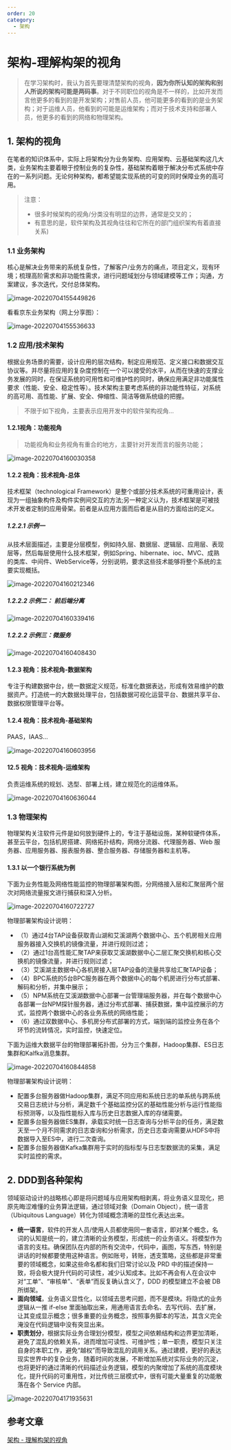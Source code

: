 ```yaml
---
order: 20
category:
  - 架构
---
```


# 架构-理解构架的视角

> 在学习架构时，我认为首先要理清楚架构的视角，**因为你所认知的架构和别人所说的架构可能是两码事**。对于不同职位的视角是不一样的，比如开发而言他更多的看到的是开发架构；对售前人员，他可能更多的看到的是业务架构；对于运维人员，他看到的可能是运维架构；而对于技术支持和部署人员，他更多的看到的网络和物理架构。

## 1. 架构的视角

在笔者的知识体系中，实际上将架构分为业务架构、应用架构、云基础架构这几大类，业务架构主要着眼于控制业务的复杂性，基础架构着眼于解决分布式系统中存在的一系列问题。无论何种架构，都希望能实现系统的可变的同时保障业务的高可用。

> 注意：
>
> - 很多时候架构的视角/分类没有明显的边界，通常是交叉的；
> - 有意思的是，软件架构及其视角往往和它所在的部门组织架构有着直接关系)

### 1.1 业务架构

核心是解决业务带来的系统复杂性，了解客户/业务方的痛点，项目定义，现有环境；梳理高阶需求和非功能性需求，进行问题域划分与领域建模等工作；沟通，方案建议，多次迭代，交付总体架构。

![image-20220704155449826](https://abelsun-1256449468.cos.ap-beijing.myqcloud.com/image/image-20220704155449826.png)

看看京东业务架构（网上分享图）：

![image-20220704155536633](https://abelsun-1256449468.cos.ap-beijing.myqcloud.com/image/image-20220704155536633.png)

### 1.2 应用/技术架构

根据业务场景的需要，设计应用的层次结构，制定应用规范、定义接口和数据交互协议等。并尽量将应用的复杂度控制在一个可以接受的水平，从而在快速的支撑业务发展的同时，在保证系统的可用性和可维护性的同时，确保应用满足非功能属性要求（性能、安全、稳定性等）。技术架构主要考虑系统的非功能性特征，对系统的高可用、高性能、扩展、安全、伸缩性、简洁等做系统级的把握。

> 不限于如下视角，主要表示应用开发中的软件架构视角...

#### 1.2.1视角：功能视角

> 功能视角和业务视角有重合的地方，主要针对开发而言的服务功能；

![image-20220704160030358](https://abelsun-1256449468.cos.ap-beijing.myqcloud.com/image/image-20220704160030358.png)

#### 1.2.2 视角：技术视角-总体

技术框架（technological Framework）是整个或部分技术系统的可重用设计，表现为一组抽象构件及构件实例间交互的方法;另一种定义认为，技术框架是可被技术开发者定制的应用骨架。前者是从应用方面而后者是从目的方面给出的定义。

##### 1.2.2.1 示例一

从技术层面描述，主要是分层模型，例如持久层、数据层、逻辑层、应用层、表现层等，然后每层使用什么技术框架，例如Spring、hibernate、ioc、MVC、成熟的类库、中间件、WebService等，分别说明，要求这些技术能够将整个系统的主要实现概括。

![image-20220704160212346](https://abelsun-1256449468.cos.ap-beijing.myqcloud.com/image/image-20220704160212346.png)

##### 1.2.2.2 示例二： 前后端分离

![image-20220704160339416](https://abelsun-1256449468.cos.ap-beijing.myqcloud.com/image/image-20220704160339416.png)

##### 1.2.2.2 示例三：微服务

![image-20220704160408430](https://abelsun-1256449468.cos.ap-beijing.myqcloud.com/image/image-20220704160408430.png)

#### 1.2.3 视角：技术视角-数据架构

专注于构建数据中台，统一数据定义规范，标准化数据表达，形成有效易维护的数据资产。打造统一的大数据处理平台，包括数据可视化运营平台、数据共享平台、数据权限管理平台等。

#### 1.2.4 视角：技术视角-基础架构

PAAS，IAAS...

![image-20220704160603956](https://abelsun-1256449468.cos.ap-beijing.myqcloud.com/image/image-20220704160603956.png)

#### 12.5 视角：技术视角-运维架构

负责运维系统的规划、选型、部署上线，建立规范化的运维体系。

![image-20220704160636044](https://abelsun-1256449468.cos.ap-beijing.myqcloud.com/image/image-20220704160636044.png)

### 1.3 物理架构

物理架构关注软件元件是如何放到硬件上的，专注于基础设施，某种软硬件体系，甚至云平台，包括机房搭建、网络拓扑结构，网络分流器、代理服务器、Web 服务器、应用服务器、报表服务器、整合服务器、存储服务器和主机等。

#### 1.3.1 以一个银行系统为例

下面为业务性能及网络性能监控的物理部署架构图，分网络接入层和汇聚层两个层次对网络流量报文进行捕获和深入分析。

![image-20220704160722727](https://abelsun-1256449468.cos.ap-beijing.myqcloud.com/image/image-20220704160722727.png)

物理部署架构设计说明：

- （1）通过4台TAP设备获取青山湖和艾溪湖两个数据中心、五个机房相关应用服务器接入交换机的镜像流量，并进行规则过滤；
- （2）通过1台高性能汇聚TAP来获取艾溪湖数据中心二层汇聚交换机和核心交换机的镜像流量，并进行规则过滤；
- （3）艾溪湖主数据中心各机房接入层TAP设备的流量共享给汇聚TAP设备；
- （4）BPC系统的5台BPC服务器在两个数据中心的每个机房进行分布式部署、解码和分析，并集中展示；
- （5）NPM系统在艾溪湖数据中心部署一台管理端服务器，并在每个数据中心各部署一台NPM探针服务器，通过分布式部署、捕获数据，集中监控展示的方式，监控两个数据中心的各业务系统的网络性能；
- （6）通过双数据中心、多机房分布式部署的方式，端到端的监控业务在各个环节的流转情况，实时监控，快速定位。

下面为运维大数据平台的物理部署拓扑图，分为三个集群，Hadoop集群、ES日志集群和Kalfka消息集群。

![image-20220704160844858](https://abelsun-1256449468.cos.ap-beijing.myqcloud.com/image/image-20220704160844858.png)

物理部署架构设计说明：

- 配置多台服务器做Hadoop集群，满足不同应用和系统日志的单系统与跨系统交易日志统计与分析，满足数千个基础监控分区的基础性能分析与运行性能指标预测等，以及指性能标入库与历史日志数据入库的存储需要。
- 配置多台服务器做ES集群，承载实时统一日志查询与分析平台的任务，满足数天至一个月不同需求的日志查询和分析需求，历史日志查询需要从HDFS中将数据导入至ES中，进行二次查询。
- 配置多台服务器做Kafka集群用于实时的指标型与日志型数据流的采集，满足实时监控的需求。

## 2. DDD到各种架构

领域驱动设计的战略核心即是将问题域与应用架构相剥离，将业务语义显现化，把原先晦涩难懂的业务算法逻辑，通过领域对象（Domain Object），统一语言（Ubiquitous Language）转化为领域概念清晰的显性化表达出来。

- **统一语言**，软件的开发人员/使用人员都使用同一套语言，即对某个概念，名词的认知是统一的，建立清晰的业务模型，形成统一的业务语义。将模型作为语言的支柱。确保团队在内部的所有交流中，代码中，画图，写东西，特别是讲话的时候都要使用这种语言。例如账号，转账，透支策略，这些都是非常重要的领域概念，如果这些命名都和我们日常讨论以及 PRD 中的描述保持一致，将会极大提升代码的可读性，减少认知成本。比如不再会有人在会议中对“工单”、“审核单”、“表单”而反复确认含义了，DDD 的模型建立不会被 DB 所绑架。
- **面向领域**，业务语义显性化，以领域去思考问题，而不是模块。将隐式的业务逻辑从一推 if-else 里面抽取出来，用通用语言去命名、去写代码、去扩展，让其变成显示概念；很多重要的业务概念，按照事务脚本的写法，其含义完全淹没在代码逻辑中没有突显出来。
- **职责划分**，根据实际业务合理划分模型，模型之间依赖结构和边界更加清晰，避免了混乱的依赖关系，进而增加可读性、可维护性；单一职责，模型只关注自身的本职工作，避免“越权”而导致混乱的调用关系。通过建模，更好的表达现实世界中的复杂业务，随着时间的发展，不断增加系统对实际业务的沉淀，也将更好的通过清晰的代码描述业务逻辑，模型的内聚增加了系统的高度模块化，提升代码的可重用性，对比传统三层模式中，很有可能大量重复的功能散落在各个 Service 内部。

![image-20220704171935631](https://abelsun-1256449468.cos.ap-beijing.myqcloud.com/image/image-20220704171935631.png)

## 参考文章

[架构 - 理解构架的视角](https://pdai.tech/md/arch/arch-x-view.html)
